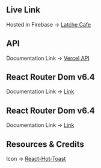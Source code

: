 ## Live Link
Hosted in Firebase -> [Latche Cafe](https://chef-recipe-client.web.app/)

## API 

Documentation Link -> [Vercel API](https://chef-recipe-server-jansu2001.vercel.app/chefs)

## React Router Dom v6.4 

Documentation Link -> [Link](https://reactrouter.com/en/main/start/overview)

## React Router Dom v6.4 

Documentation Link -> [Link](https://react-bootstrap.github.io/getting-started/introduction/)

## Resources & Credits

Icon -> [React-Hot-Toast](https://react-hot-toast.com/)

